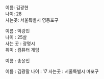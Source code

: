 이름: 김광현<br>
나이: 28<br>
사는곳: 서울특별시 영등포구<br>

이름 : 박강민 <br>
나이 : 25살 <br>
사는 곳 : 광명시 <br>
취미 : 컴퓨터 게임 <br>

이름 : 송윤민 <br>

이름 : 김광팔
나이 : 17
사는곳 : 서울특별시 마포구
